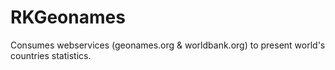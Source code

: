 RKGeonames
==========

Consumes webservices (geonames.org & worldbank.org) to present world's countries statistics.
